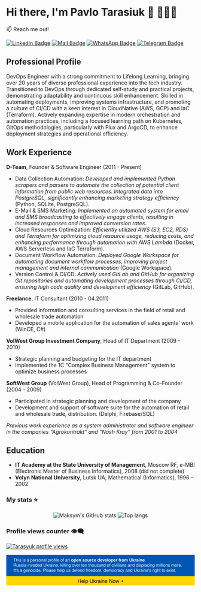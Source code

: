 # Hi there, I'm Pavlo Tarasiuk 👋 👨🏼‍💻

:mailbox: Reach me out!

[![Linkedin Badge](https://img.shields.io/badge/-Pavlo_Tarasiuk-0e76a8?style=flat&labelColor=0e76a8&logo=linkedin&logoColor=white)](https://www.linkedin.com/in/pavlo-tarasiuk/)
[![Mail Badge](https://img.shields.io/badge/-Pasha.Tarasyuk@gmail.com-c0392b?style=flat&labelColor=c0392b&logo=gmail&logoColor=white)](mailto:pasha.tarasyuk@gmail.com)
[![WhatsApp Badge](https://img.shields.io/badge/-+380_50_911_1257-075E54?style=flat&labelColor=075E54&logo=whatsapp&logoColor=white)](https://wa.me/380509111257)
[![Telegram Badge](https://img.shields.io/badge/-@pavlo__tarasiuk-0088cc?style=flat&labelColor=0088cc&logo=telegram&logoColor=white)](https://t.me/pavlo_tarasiuk)

## Professional Profile

DevOps Engineer with a strong commitment to Lifelong Learning, bringing over 20 years of diverse professional experience into the tech industry. Transitioned to DevOps through dedicated self-study and practical projects, demonstrating adaptability and continuous skill enhancement. Skilled in automating deployments, improving systems infrastructure, and promoting a culture of CI/CD with a keen interest in CloudNative (AWS, GCP) and IaC (Terraform). Actively expanding expertise in modern orchestration and automation practices, including a focused learning path on Kubernetes, GitOps methodologies, particularly with Flux and ArgoCD, to enhance deployment strategies and operational efficiency.

## Work Experience

**D-Team**, Founder & Software Engineer (2011 - Present)

- Data Collection Automation: *Developed and implemented Python scrapers and parsers to automate the collection of potential client information from public web resources. Integrated data into PostgreSQL, significantly enhancing marketing strategy efficiency* (Python, SQLite, PostgreSQL).
- E-Mail & SMS Marketing: *Implemented an automated system for email and SMS broadcasting to effectively engage clients, resulting in increased responses and improved conversion rates*.
- Cloud Resources Optimization: *Efficiently utilized AWS (S3, EC2, RDS) and Terraform for optimizing cloud resource usage, reducing costs, and enhancing performance through automation with AWS Lambda* (Docker, AWS Serverless and IaC Terraform).
- Document Workflow Automation: *Deployed Google Workspace for automating document workflow processes, improving project management and internal communication* (Google Workspace).
- Version Control & CI/CD: *Actively used GitLab and GitHub for organizing Git repositories and automating development processes through CI/CD, ensuring high code quality and development efficiency* (GitLab, GitHub).

**Freelance**, IT Consultant (2010 - 04.2011)

- Provided information and consulting services in the field of retail and wholesale trade automation
- Developed a mobile application for the automation of sales agents' work (WinCE, C#)

**VolWest Group Investment Company**, Head of IT Department (2009 - 2010)

- Strategic planning and budgeting for the IT department
- Implemented the 1C "Complex Business Management" system to optimize business processes

**SoftWest Group** (VolWest Group), Head of Programming & Co-Founder (2004 - 2009)

- Participated in strategic planning and development of the company
- Development and support of software suite for the automation of retail and wholesale trade, distribution. (Delphi, Firebase/SQL)

*Previous work experience as a system administrator and software engineer in the companies "Agrokontrakt" and "Nash Kray" from 2001 to 2004*

## Education

- **IT Academy at the State University of Management**, Moscow RF, e-MBI (Electronic Master of Business Informatics), 2008 (did not complete)
- **Volyn National University**, Lutsk UA, Mathematical (Informatics), 1996 - 2002

### My stats ⭐

<div align="center">
<img alt="Maksym's GitHub stats" src="https://github-readme-stats.vercel.app/api?username=PTarasyuk&show_icons=true&theme=transparent"/>
<img alt="Top langs" src="https://github-readme-stats.vercel.app/api/top-langs/?username=PTarasyuk&layout=compact&&langs_count=8"/>
</div>

### Profile views counter 👁️‍🗨️

[![Tarasyuk profile views](https://u8views.com/api/v1/github/profiles/57711130/views/day-week-month-total-count.svg)](https://u8views.com/github/PTarasyuk)

[![SWUbanner](https://raw.githubusercontent.com/vshymanskyy/StandWithUkraine/main/banner-personal-page.svg)](https://vshymanskyy.github.io/StandWithUkraine)

<!--
**PTarasyuk/PTarasyuk** is a ✨ _special_ ✨ repository because its `README.md` (this file) appears on your GitHub profile.

Here are some ideas to get you started:

- 🔭 I’m currently working on ...
- 🌱 I’m currently learning ...
- 👯 I’m looking to collaborate on ...
- 🤔 I’m looking for help with ...
- 💬 Ask me about ...
- 📫 How to reach me: ...
- 😄 Pronouns: ...
- ⚡ Fun fact: ...
-->

